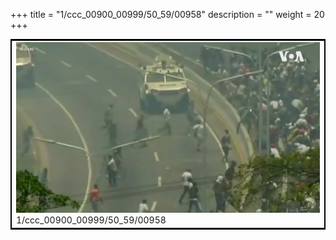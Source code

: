 +++
title = "1/ccc_00900_00999/50_59/00958"
description = ""
weight = 20
+++

<table style="border:2px solid black;max-width:800px;max-height:800px;" 
><tr><td>
<img class="center-fit-jpg"
src="/jpg_/aaa_20190430_NxaOmWaI8sI_00957.jpg">
1/ccc_00900_00999/50_59/00958
</img></td></tr></table>
